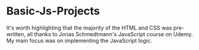 # Basic-Js-Projects
It's worth highlighting that the majority of the HTML and CSS was pre-written, all thanks to Jonas Schmedtmann's JavaScript course on Udemy. My main focus was on implementing the JavaScript logic.
